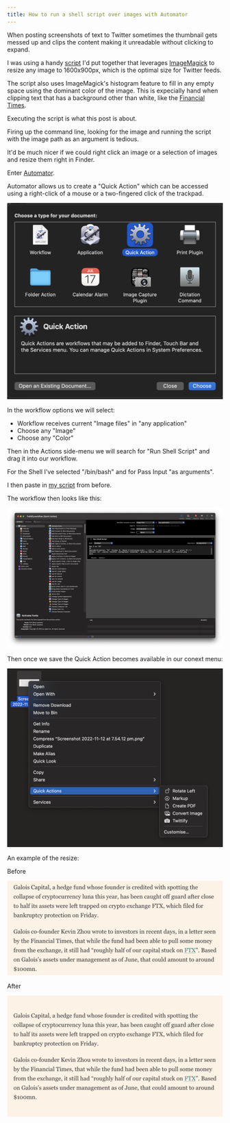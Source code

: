 ```yaml
---
title: How to run a shell script over images with Automator
---
```


When posting screenshots of text to Twitter sometimes the thumbnail gets messed up and clips
the content making it unreadable without clicking to expand.

I was using a handy [script](https://gist.github.com/ashleyconnor/ee6481430fc166e4fe8688e54b848c6b) I'd put together that leverages [ImageMagick](https://imagemagick.org/index.php) to resize any image to 1600x900px, which is the optimal size for Twitter feeds.

The script also uses ImageMagick's histogram feature to fill in any empty space using the dominant color of the image. This is expecially hand when clipping text that has a background other than white, like the [Financial Times](https://www.ft.com/).

Executing the script is what this post is about.

Firing up the command line, looking for the image and running the script with the image path as an argument is tedious.

It'd be much nicer if we could right click an image or a selection of images and resize them right in Finder.

Enter [Automator](https://en.wikipedia.org/wiki/List_of_macOS_built-in_apps#Automator).

Automator allows us to create a "Quick Action" which can be accessed using a right-click of a mouse or a two-fingered click of the trackpad.

![Quick Action Automator Document Type](/assets/images/automator/quick_action.png)

In the workflow options we will select:

- Workflow receives current "Image files" in "any application"
- Choose any "Image"
- Choose any "Color"

Then in the Actions side-menu we will search for "Run Shell Script" and drag it into our workflow.

For the Shell I've selected "/bin/bash" and for Pass Input "as arguments".

I then paste in [my script](https://gist.github.com/ashleyconnor/ee6481430fc166e4fe8688e54b848c6b) from before.

The workflow then looks like this:

[![Finished Workflow](/assets/images/automator/workflow.png)](/assets/images/automator/workflow.png)

Then once we save the Quick Action becomes available in our conext menu:

![Context menu showing our new quick action](/assets/images/automator/context_menu.png)

An example of the resize:

Before

![Before our quick action has processed the image](/assets/images/automator/before.png)

After

![After our quick action has processed the image](/assets/images/automator/after.png)
